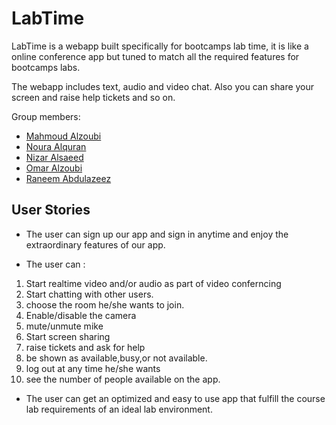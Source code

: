 # LabTime

LabTime is a webapp built specifically for bootcamps lab time, it is like a online conference app but tuned to match all the required features for bootcamps labs. 

The webapp includes text, audio and video chat. Also you can share your screen and raise help tickets and so on.

Group members:
- [Mahmoud Alzoubi](https://github.com/Mahmoud-alzoubi95)
- [Noura Alquran](https://github.com/Noura-Alquran)
- [Nizar Alsaeed](https://github.com/NizarAlsaeed)
- [Omar Alzoubi](https://github.com/Omar-zoubi)
- [Raneem Abdulazeez](https://github.com/RaneemAbdulazez)

## User Stories
* The user can sign up our app and sign in anytime and enjoy the extraordinary features of our app.
 - The user can : 
 1. Start realtime video and/or audio as part of video conferncing
 2. Start chatting with other users.
 3. choose the room he/she wants to join.
 4. Enable/disable the camera
 5. mute/unmute mike
 6. Start screen sharing 
 7. raise tickets and ask for help
 8. be shown as available,busy,or not available.
 9. log out at any time he/she wants
 10. see the number of people available on the app.

* The user can get an optimized and easy to use app that fulfill the course lab requirements of an ideal lab environment.
